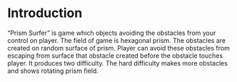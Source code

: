 # Introduction 
“Prism Surfer” is game which objects avoiding the obstacles from your control
on player. The field of game is hexagonal prism. The obstacles are created on random
surface of prism. Player can avoid these obstacles from escaping from surface that obstacle
created before the obstacle touches player. It produces two difficulty. The hard difficulty
makes more obstacles and shows rotating prism field.
